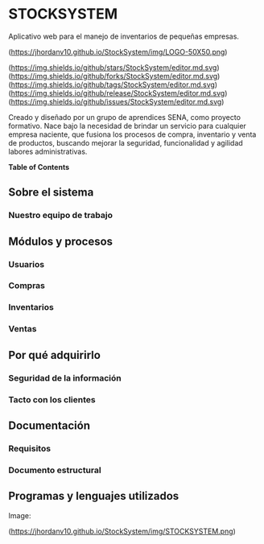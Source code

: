 # STOCKSYSTEM

Aplicativo web para el manejo de inventarios de pequeñas empresas.

(https://jhordanv10.github.io/StockSystem/img/LOGO-50X50.png)

(https://img.shields.io/github/stars/StockSystem/editor.md.svg)
(https://img.shields.io/github/forks/StockSystem/editor.md.svg)
(https://img.shields.io/github/tags/StockSystem/editor.md.svg)
(https://img.shields.io/github/release/StockSystem/editor.md.svg)
(https://img.shields.io/github/issues/StockSystem/editor.md.svg)


Creado y diseñado por un grupo de aprendices SENA, como proyecto formativo.
Nace bajo la necesidad de brindar un servicio para cualquier empresa naciente, que fusiona los procesos de compra, inventario y venta de productos, buscando mejorar la seguridad, funcionalidad y agilidad labores administrativas. 


**Table of Contents**

## Sobre el sistema
 ### Nuestro equipo de trabajo
## Módulos y procesos
 ### Usuarios
 ### Compras
 ### Inventarios
 ### Ventas
## Por qué adquirirlo
 ### Seguridad de la información
 ### Tacto con los clientes
## Documentación
 ### Requisitos
 ### Documento estructural
## Programas y lenguajes utilizados

Image:

(https://jhordanv10.github.io/StockSystem/img/STOCKSYSTEM.png)





